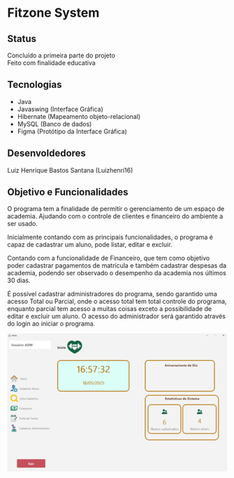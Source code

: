 # Fitzone System    

## Status
Concluído a primeira parte do projeto <br>
Feito com finalidade educativa

## Tecnologias
- Java
- Javaswing (Interface Gráfica)
- Hibernate (Mapeamento objeto-relacional)
- MySQL (Banco de dados)
- Figma (Protótipo da Interface Gráfica)

## Desenvoldedores
Luiz Henrique Bastos Santana (Luizhenri16)

## Objetivo e Funcionalidades
O programa tem a finalidade de permitir o gerenciamento de um espaço de academia. Ajudando com o controle de clientes e financeiro do ambiente a ser usado.

Inicialmente contando com as principais funcionalidades, o programa é capaz de cadastrar um aluno, pode listar, editar e excluir. 

Contando com a funcionalidade de Financeiro, que tem como objetivo poder cadastrar pagamentos de matrícula e também cadastrar despesas da academia, podendo ser observado o desempenho da academia nos últimos 30 dias.

É possível cadastrar administradores do programa, sendo garantido uma acesso Total ou Parcial, onde o acesso total tem total controle do programa, enquanto parcial tem acesso a muitas coisas exceto a possibilidade de editar e excluir um aluno. O acesso do administrador será garantido através do login ao iniciar o programa.


<img src="./src/main/resources/imagens/Captura de Tela do Programa.png" alt="Captura de tela do programa sendo executado" width="800">